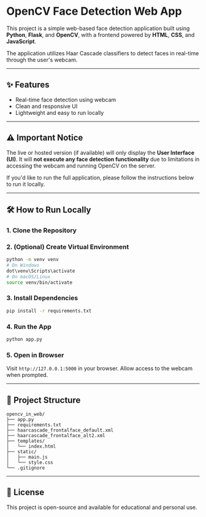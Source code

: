 # OpenCV Face Detection Web App

This project is a simple web-based face detection application built using **Python**, **Flask**, and **OpenCV**, with a frontend powered by **HTML**, **CSS**, and **JavaScript**.

The application utilizes Haar Cascade classifiers to detect faces in real-time through the user's webcam.

---

## ✨ Features

* Real-time face detection using webcam
* Clean and responsive UI
* Lightweight and easy to run locally

---

## ⚠️ Important Notice

The live or hosted version (if available) will only display the **User Interface (UI)**.
It will **not execute any face detection functionality** due to limitations in accessing the webcam and running OpenCV on the server.

If you'd like to run the full application, please follow the instructions below to run it locally.

---

## 🛠️ How to Run Locally

### 1. Clone the Repository

### 2. (Optional) Create Virtual Environment

```bash
python -m venv venv
# On Windows
dot\venv\Scripts\activate
# On macOS/Linux
source venv/bin/activate
```

### 3. Install Dependencies

```bash
pip install -r requirements.txt
```

### 4. Run the App

```bash
python app.py
```

### 5. Open in Browser

Visit `http://127.0.0.1:5000` in your browser. Allow access to the webcam when prompted.

---

## 📁 Project Structure

```
opencv_in_web/
├── app.py
├── requirements.txt
├── haarcascade_frontalface_default.xml
├── haarcascade_frontalface_alt2.xml
├── templates/
│   └── index.html
├── static/
│   ├── main.js
│   └── style.css
└── .gitignore
```

---

## 📄 License

This project is open-source and available for educational and personal use.
